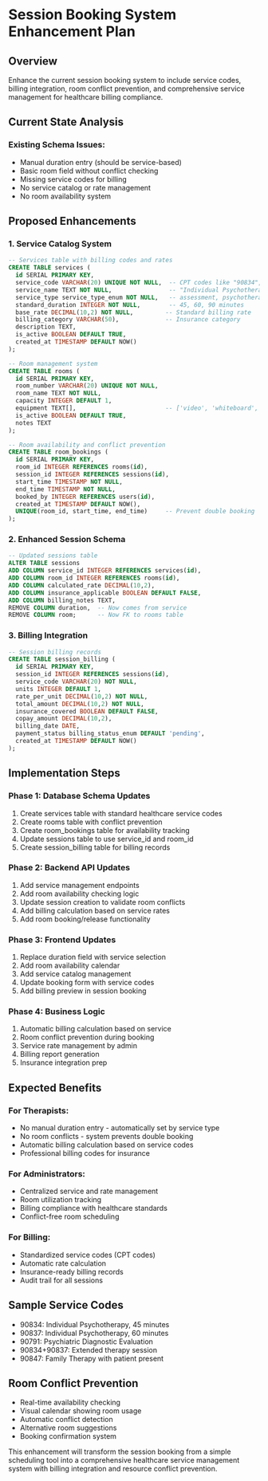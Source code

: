 # Session Booking System Enhancement Plan

## Overview
Enhance the current session booking system to include service codes, billing integration, room conflict prevention, and comprehensive service management for healthcare billing compliance.

## Current State Analysis

### Existing Schema Issues:
- Manual duration entry (should be service-based)
- Basic room field without conflict checking
- Missing service codes for billing
- No service catalog or rate management
- No room availability system

## Proposed Enhancements

### 1. Service Catalog System
```sql
-- Services table with billing codes and rates
CREATE TABLE services (
  id SERIAL PRIMARY KEY,
  service_code VARCHAR(20) UNIQUE NOT NULL,  -- CPT codes like "90834", "90837"
  service_name TEXT NOT NULL,                -- "Individual Psychotherapy 45 min"
  service_type service_type_enum NOT NULL,   -- assessment, psychotherapy, consultation
  standard_duration INTEGER NOT NULL,        -- 45, 60, 90 minutes
  base_rate DECIMAL(10,2) NOT NULL,         -- Standard billing rate
  billing_category VARCHAR(50),             -- Insurance category
  description TEXT,
  is_active BOOLEAN DEFAULT TRUE,
  created_at TIMESTAMP DEFAULT NOW()
);

-- Room management system
CREATE TABLE rooms (
  id SERIAL PRIMARY KEY,
  room_number VARCHAR(20) UNIQUE NOT NULL,
  room_name TEXT NOT NULL,
  capacity INTEGER DEFAULT 1,
  equipment TEXT[],                         -- ['video', 'whiteboard', 'telephone']
  is_active BOOLEAN DEFAULT TRUE,
  notes TEXT
);

-- Room availability and conflict prevention
CREATE TABLE room_bookings (
  id SERIAL PRIMARY KEY,
  room_id INTEGER REFERENCES rooms(id),
  session_id INTEGER REFERENCES sessions(id),
  start_time TIMESTAMP NOT NULL,
  end_time TIMESTAMP NOT NULL,
  booked_by INTEGER REFERENCES users(id),
  created_at TIMESTAMP DEFAULT NOW(),
  UNIQUE(room_id, start_time, end_time)     -- Prevent double booking
);
```

### 2. Enhanced Session Schema
```sql
-- Updated sessions table
ALTER TABLE sessions 
ADD COLUMN service_id INTEGER REFERENCES services(id),
ADD COLUMN room_id INTEGER REFERENCES rooms(id),
ADD COLUMN calculated_rate DECIMAL(10,2),
ADD COLUMN insurance_applicable BOOLEAN DEFAULT FALSE,
ADD COLUMN billing_notes TEXT,
REMOVE COLUMN duration,  -- Now comes from service
REMOVE COLUMN room;      -- Now FK to rooms table
```

### 3. Billing Integration
```sql
-- Session billing records
CREATE TABLE session_billing (
  id SERIAL PRIMARY KEY,
  session_id INTEGER REFERENCES sessions(id),
  service_code VARCHAR(20) NOT NULL,
  units INTEGER DEFAULT 1,
  rate_per_unit DECIMAL(10,2) NOT NULL,
  total_amount DECIMAL(10,2) NOT NULL,
  insurance_covered BOOLEAN DEFAULT FALSE,
  copay_amount DECIMAL(10,2),
  billing_date DATE,
  payment_status billing_status_enum DEFAULT 'pending',
  created_at TIMESTAMP DEFAULT NOW()
);
```

## Implementation Steps

### Phase 1: Database Schema Updates
1. Create services table with standard healthcare service codes
2. Create rooms table with conflict prevention
3. Create room_bookings table for availability tracking
4. Update sessions table to use service_id and room_id
5. Create session_billing table for billing records

### Phase 2: Backend API Updates
1. Add service management endpoints
2. Add room availability checking logic
3. Update session creation to validate room conflicts
4. Add billing calculation based on service rates
5. Add room booking/release functionality

### Phase 3: Frontend Updates
1. Replace duration field with service selection
2. Add room availability calendar
3. Add service catalog management
4. Update booking form with service codes
5. Add billing preview in session booking

### Phase 4: Business Logic
1. Automatic billing calculation based on service
2. Room conflict prevention during booking
3. Service rate management by admin
4. Billing report generation
5. Insurance integration prep

## Expected Benefits

### For Therapists:
- No manual duration entry - automatically set by service type
- No room conflicts - system prevents double booking
- Automatic billing calculation based on service codes
- Professional billing codes for insurance

### For Administrators:
- Centralized service and rate management
- Room utilization tracking
- Billing compliance with healthcare standards
- Conflict-free room scheduling

### For Billing:
- Standardized service codes (CPT codes)
- Automatic rate calculation
- Insurance-ready billing records
- Audit trail for all sessions

## Sample Service Codes
- 90834: Individual Psychotherapy, 45 minutes
- 90837: Individual Psychotherapy, 60 minutes  
- 90791: Psychiatric Diagnostic Evaluation
- 90834+90837: Extended therapy session
- 90847: Family Therapy with patient present

## Room Conflict Prevention
- Real-time availability checking
- Visual calendar showing room usage
- Automatic conflict detection
- Alternative room suggestions
- Booking confirmation system

This enhancement will transform the session booking from a simple scheduling tool into a comprehensive healthcare service management system with billing integration and resource conflict prevention.